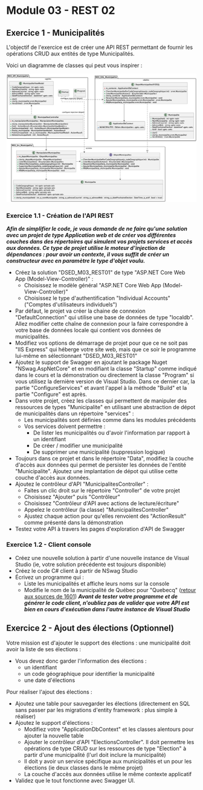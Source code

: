 # Module 03 - REST 02

## Exercice 1 - Municipalités

L'objectif de l'exercice est de créer une API REST permettant de fournir les opérations CRUD aux entités de type Municipalités.

Voici un diagramme de classes qui peut vous inspirer :

![Diagramme de classes](../images/Module03_REST02/diag/municipalite_api_diag_classes/municipalite_api_diag_classes.png)

### Exercice 1.1 - Création de l'API REST

***Afin de simplifier le code, je vous demande de ne faire qu'une solution avec un projet de type Application web et de créer vos différentes couches dans des répertoires qui simulent vos projets services et accès aux données. Ce type de projet utilise le moteur d'injection de dépendances : pour avoir un contexte, il vous suffit de créer un constructeur avec en paramètre le type d'objet voulu.***

- Créez la solution "DSED_M03_REST01" de type "ASP.NET Core Web App (Model-View-Controller)" :
  - Choisissez le modèle général "ASP.NET Core Web App (Model-View-Controller)"
  - Choisissez le type d'authentification "Individual Accounts" ("Comptes d'utilisateurs individuels")
- Par défaut, le projet va créer la chaine de connexion "DefaultConnection" qui utilise une base de données de type "localdb". Allez modifier cette chaîne de connexion pour la faire correspondre à votre base de données locale qui contient vos données de municipalités.
- Modifiez vos options de démarrage de projet pour que ce ne soit pas "IIS Express" qui héberge votre site web, mais que ce soir le programme lui-même en sélectionnant "DSED_M03_REST01"
- Ajoutez le support de Swagger en ajoutant le package Nuget "NSwag.AspNetCore" et en modifiant la classe "Startup" comme indiqué dans le cours et la démonstration ou directement la classe "Program" si vous utilisez la dernière version de Visual Studio. Dans ce dernier car, la partie "ConfigureServices" et avant l'appel à la méthode "Build" et la partie "Configure" est après.
- Dans votre projet, créez les classes qui permettent de manipuler des ressources de types "Municipalite" en utilisant une abstraction de dépot de municipalités dans un répertoire "services" :
  - Les municipalités sont définies comme dans les modules précédents
  - Vos services doivent permettre :
    - De lister les municipalités ou d'avoir l'information par rapport à un identifiant
    - De créer / modifier une municipalité
    - De supprimer une municipalité (suppression logique)
- Toujours dans ce projet et dans le répertoire "Data", modifiez la couche d'accès aux données qui permet de persister les données de l'entité "Municipalite". Ajoutez une implantation de dépot qui utilise cette couche d'accès aux données.
- Ajoutez le contrôleur d'API "MunicipalitesController" :
  - Faites un clic droit sur le répertoire "Controller" de votre projet
  - Choisissez "Ajouter" puis "Contrôleur"
  - Choisissez "Contrôleur d'API avec actions de lecture/écriture"
  - Appelez le contrôleur (la classe) "MunicipalitesController"
  - Ajustez chaque action pour qu'elles renvoient des "ActionResult" comme présenté dans la démonstration
- Testez votre API à travers les pages d'exploration d'API de Swagger

### Exercice 1.2 - Client console

- Créez une nouvelle solution à partir d'une nouvelle instance de Visual Studio (ie, votre solution précédente est toujours disponible)
- Créez le code C# client à partir de NSwag Studio
- Écrivez un programme qui :
  - Liste les municipalités et affiche leurs noms sur la console
  - Modifie le nom de la municipalité de Québec pour "Quebecq" ([retour aux sources de 1601](https://fr.wikipedia.org/wiki/Québec_(ville)#Toponymie))
***Avant de tester votre programme et de générer le code client, n'oubliez pas de valider que votre API est bien en cours d'exécution dans l'autre instance de Visual Studio***

## Exercice 2 - Ajout des élections (Optionnel)

Votre mission est d'ajouter le support des élections : une municipalité doit avoir la liste de ses élections :

- Vous devez donc garder l'information des élections :
  - un identifiant
  - un code géographique pour identifier la municipalité
  - une date d'élections

Pour réaliser l'ajout des élections :

- Ajoutez une table pour sauvegarder les élections (directement en SQL sans passer par les migrations d'entity framework : plus simple à réaliser)
- Ajoutez le support d'élections :
  - Modifiez votre "ApplicationDbContext" et les classes alentours pour ajouter la nouvelle table 
  - Ajouter le contrôleur d'API "ElectionsController". Il doit permettre les opérations de type CRUD sur les ressources de type "Election" à partir d'une municipalité (l'url doit inclure la municipalité)
  - Il doit y avoir un service spécifique aux municipalités et un pour les élections (ie deux classes dans le même projet)
  - La couche d'accès aux données utilise le même contexte applicatif
- Validez que le tout fonctionne avec Swagger UI.

